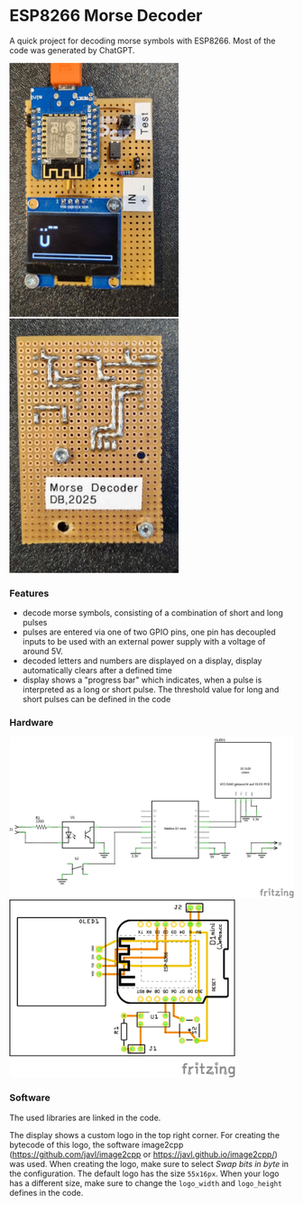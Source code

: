 # ESP8266 Morse Decoder
A quick project for decoding morse symbols with ESP8266. Most of the code was generated by ChatGPT.

<img src="pictures/Morse_Decoder_1.jpg" width="300px">
<img src="pictures/Morse_Decoder_2.jpg" width="300px">

### Features
- decode morse symbols, consisting of a combination of short and long pulses
- pulses are entered via one of two GPIO pins, one pin has decoupled inputs to be used with an external power supply with a voltage of around 5V.
- decoded letters and numbers are displayed on a display, display automatically clears after a defined time
- display shows a "progress bar" which indicates, when a pulse is interpreted as a long or short pulse. The threshold value for long and short pulses can be defined in the code

### Hardware

<img src="schematic_Schaltplan.png" width="600px">

<img src="schematic_Leiterplatte.png" width="400px">


### Software
The used libraries are linked in the code.

The display shows a custom logo in the top right corner. For creating the bytecode of this logo, the software image2cpp (https://github.com/javl/image2cpp or https://javl.github.io/image2cpp/) was used. When creating the logo, make sure to select *Swap bits in byte* in the configuration. The default logo has the size `55x16px`. When your logo has a different size, make sure to change the `logo_width` and `logo_height` defines in the code.